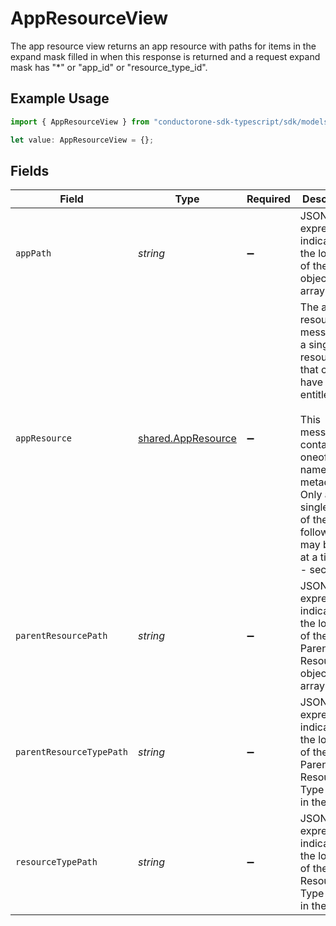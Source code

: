 # AppResourceView

The app resource view returns an app resource with paths for items in the expand mask filled in when this response is returned and a request expand mask has "*" or "app_id" or "resource_type_id".

## Example Usage

```typescript
import { AppResourceView } from "conductorone-sdk-typescript/sdk/models/shared";

let value: AppResourceView = {};
```

## Fields

| Field                                                                                                                                                                                                     | Type                                                                                                                                                                                                      | Required                                                                                                                                                                                                  | Description                                                                                                                                                                                               |
| --------------------------------------------------------------------------------------------------------------------------------------------------------------------------------------------------------- | --------------------------------------------------------------------------------------------------------------------------------------------------------------------------------------------------------- | --------------------------------------------------------------------------------------------------------------------------------------------------------------------------------------------------------- | --------------------------------------------------------------------------------------------------------------------------------------------------------------------------------------------------------- |
| `appPath`                                                                                                                                                                                                 | *string*                                                                                                                                                                                                  | :heavy_minus_sign:                                                                                                                                                                                        | JSONPATH expression indicating the location of the App object in the array                                                                                                                                |
| `appResource`                                                                                                                                                                                             | [shared.AppResource](../../../sdk/models/shared/appresource.md)                                                                                                                                           | :heavy_minus_sign:                                                                                                                                                                                        | The app resource message is a single resource that can have entitlements.<br/><br/>This message contains a oneof named metadata. Only a single field of the following list may be set at a time:<br/>  - secretTrait<br/> |
| `parentResourcePath`                                                                                                                                                                                      | *string*                                                                                                                                                                                                  | :heavy_minus_sign:                                                                                                                                                                                        | JSONPATH expression indicating the location of the Parent Resource object in the array                                                                                                                    |
| `parentResourceTypePath`                                                                                                                                                                                  | *string*                                                                                                                                                                                                  | :heavy_minus_sign:                                                                                                                                                                                        | JSONPATH expression indicating the location of the Parent Resource Type object in the array                                                                                                               |
| `resourceTypePath`                                                                                                                                                                                        | *string*                                                                                                                                                                                                  | :heavy_minus_sign:                                                                                                                                                                                        | JSONPATH expression indicating the location of the Resource Type object in the array                                                                                                                      |